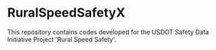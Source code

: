 # RuralSpeedSafetyX

This repository contains codes developed for the USDOT Safety Data Initiative Project 'Rural Speed Safety'. 

